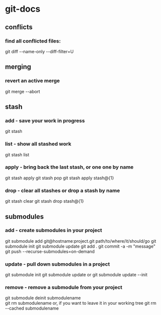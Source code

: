 git-docs
========

## conflicts
### find all conflicted files:
git diff --name-only --diff-filter=U

## merging
### revert an active merge
git merge --abort

## stash
### add - save your work in progress
git stash

### list - show all stashed work
git stash list

### apply - bring back the last stash, or one one by name
git stash apply
git stash pop
git stash apply stash@{1}

### drop - clear all stashes or drop a stash by name
git stash clear
git stash drop stash@{1}

## submodules
### add - create submodules in your project
git submodule add git@hostname:project.git path/to/where/it/should/go
git submodule init
git submodule update
git add .
git commit -a -m "message"
git push --recurse-submodules=on-demand

### update - pull down submodules in a project
git submodule init
git submodule update
or git submodule update --init

### remove - remove a submodule from your project
git submodule deinit submodulename    
git rm submodulename
or, if you want to leave it in your working tree
git rm --cached submodulename
